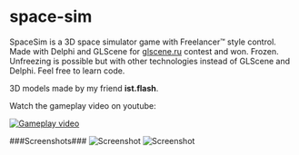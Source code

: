 space-sim
=========

SpaceSim is a 3D space simulator game with Freelancer™ style control. Made with Delphi and GLScene for [glscene.ru](http://glscene.ru) contest and won. Frozen. Unfreezing is possible but with other technologies instead of GLScene and Delphi. Feel free to learn code.

3D models made by my friend **ist.flash**.

Watch the gameplay video on youtube:

[![Gameplay video](http://img.youtube.com/vi/rmAblHy2KVg/0.jpg)](http://www.youtube.com/watch?v=rmAblHy2KVg)

###Screenshots###
![Screenshot](http://2.bp.blogspot.com/-o3bzqVK2VC0/TzvoEAuhnWI/AAAAAAAAAE8/w0vQ6LPJFY8/s1600/spacesim_2012-02-15_1.png)
![Screenshot](http://3.bp.blogspot.com/-34DXw1ZrrfI/TzvoFUAggLI/AAAAAAAAAFE/4OCV51A4xtE/s1600/spacesim_2012-02-15_2.png)
